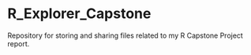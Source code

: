 # R_Explorer_Capstone
Repository for storing and sharing files related to my R Capstone Project report.

